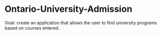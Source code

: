 # Ontario-University-Admission

Goal: create an application that allows the user to find university programs based on courses entered.
